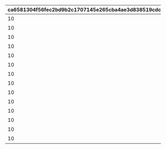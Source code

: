 |ca6581304f56fec2bd9b2c1707145e265cba4ae3d838519cdc7fa341215cd688|c15a1bb37213d29402fae8f81013342dd57935a950c6d0b3869de626666ab52d|06bbaaba62369811c7b54a96f106d76f3a70623c5396ce2e1fc5d15be11b8c53|258b5bb733420988a9e406de8b01607633405928e360459ccaaf215bdd608e43|cecc9040a6cd489247b0d0713f8eaac3a22910cae0febac7d3fd745763d3dbc4|86914db765c735e40bc645c973cb71e1ac278d201b3fd5a6449350ca15532b7c|74b081c10379d73aea91ac2bdc81e0f0498373cdba91c0e9726c2e15e92358d7|11e11b52e0fb90042e1351eaaebd576b88f405a2cf6815d79f423db46c4ac345|aaf43e75a47a50efa7e7490891c95322e18ff409fd4aef8be12bf23a8c9113e5|279297b0ffb8d86766ce2c2a9ac41f2ec9fc1a61d4a322772d450f5856307249|c7c33947f3441242327eae03e850c224333f7cae0ef6b51c921b905edff752ae|0314ee2f4d47e71c9793b50bdb88cbec67402da316d65e7ba79e5ecd9e622601|c6e39101980f3bd19a0cf92a195da22c8580b9efe6474444027451a451b2d112|d9b290948ea89e06136e6b796ba4555c88b361bfe483f7e38125e7d5c56bd335|22fbc822406c439b322f7c0c3c042e4cbde2bab810f819f0bdced8b494ee7449|2a67112681bbd6bac39db8a9a710fe474bce748eefddc139eda1dd1f616cab77|1eff5609979c59cdc5178a9ffd41096854591aa2388f6a4e809fc86be74ddaa6|
| --- | --- | --- | --- | --- | --- | --- | --- | --- | --- | --- | --- | --- | --- | --- | --- | --- |
|10|4101401|108|7200|スィオネ\n樹林|11001001|1|11001001|4201401|1|11001|4101351|43200|-470|4104351|4104401|100000|
|10|4106401|90|7200|ヘリケ巨木|11001002|1|11001002|4203401|2|11001|4106351|43200|-235|4110351|4110401|100000|
|10|4102401|108|7200|イオカステ\n岩山|11001003|1|11001003|4201401|3|11001|4102351|43200|0|4105351|4105401|100000|
|10|4108401|90|7200|ハルパリ\n大滝|11001004|1|11001004|4203401|4|11001|4108351|43200|235|4109351|4109401|100000|
|10|4103401|108|7200|ムネメー川|11001005|1|11001005|4201401|5|11001|4103351|43200|470|4107351|4107401|100000|
|10|4104401|108|7200|アルバ浜堤|11002001|1|11002003|4301401|6|11002|4301351|43200|-470|4101401|4201401|100000|
|10|4110401|90|7200|サダルスド\n砂浜|11002002|1|11002002|4305401|7|11002|4305351|43200|-235|4106401|4203401|100000|
|10|4105401|108|7200|ダルリク\n巨岩|11002003|1|11002001|4302401|8|11002|4302351|43200|0|4102401|4201401|100000|
|10|4109401|90|7200|アンカル川|11002004|1|11001005|4304401|9|11002|4304351|43200|235|4108401|4203401|100000|
|10|4107401|108|7200|ダクビア\n森林|11002005|1|11001001|4303401|10|11002|4303351|43200|470|4103401|4201401|100000|
|10|4101401|108|7200|ミーマス\n洞穴|11003001|1|11003001|4109401|11|11003|4201351|43200|-470|4201401|4104401|100000|
|10|4108401|90|7200|レアント川|11003002|1|11003002|4110401|11|11003|4202351|43200|-155|4202401|4102401|100000|
|10|4103401|108|7200|ケランド\n廃墟|11003003|1|11003003|4109401|11|11003|4203351|43200|160|4203401|4105401|100000|
|10|4106401|90|7200|デオネカ\n氷海|11003004|1|11003004|4110401|11|11003|4204351|43200|470|4204401|4107401|100000|